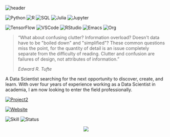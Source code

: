 ![header](https://capsule-render.vercel.app/api?type=rect&color=gradient&customColorList=(2,2,30)&height=1)

![Python](https://img.shields.io/badge/Python-Skilled-3776AB.svg?style=flat-square&logo=python&logoColor=white)
![R](https://img.shields.io/badge/R-Skilled-276DC3.svg?style=flat-square&logo=r&logoColor=white)
![SQL](https://img.shields.io/badge/SQL-Skilled-003B57.svg?style=flat-square&logo=sqlite&logoColor=white)
![Julia](https://img.shields.io/badge/Julia-Training-9558B2.svg?style=flat-square&logo=julia&logoColor=white)
![Jupyter](https://img.shields.io/badge/Jupyter-Fluent-F37626.svg?style=flat-square&logo=jupyter&logoColor=white)

![TensorFlow](https://img.shields.io/badge/TensorFlow-Certified-FF6F00.svg?style=flat-square&logo=tensorflow&logoColor=white)
![VSCode](https://img.shields.io/badge/VSCode-Fluent-007ACC.svg?style=flat-square&logo=visualstudiocode&logoColor=white)
![RStudio](https://img.shields.io/badge/RStudio-Fluent-75AADB.svg?style=flat-square&logo=rstudio&logoColor=white)
![Emacs](https://img.shields.io/badge/Emacs-Daily%20Driver-7F5AB6.svg?style=flat-square&logo=gnuemacs&logoColor=white)
![Org](https://img.shields.io/badge/Org%20Mode-Bliss-77AA99.svg?style=flat-square&logo=org&logoColor=white)

<!--- 
<img src="https://github.com/UmbertoFasci/Dyson_Swarm_Algorithm/blob/main/Background/gradient_sphere.gif" width=400 align="right" />
-->

> “What about confusing clutter? Information overload? Doesn't data have to be "boiled down" and "simplified"? These common questions miss the point, for the quantity of detail is an issue completely separate from the difficulty of reading. Clutter and confusion are failures of design, not attributes of information.” 
> 
> _Edward R. Tufte_


A Data Scientist searching for the next opportunity to discover, create, and learn. With over four years of experience working as a Data Scientist in academia, I am now looking to enter the field professionally.

[![Project2](https://img.shields.io/badge/Thesis-Active-276DC3.svg?style=flat-square)][Project2]

[![Website](https://img.shields.io/badge/Portfolio%20Website-Transcribing%20Parkinson%20Progression%20Prediction-181717.svg?style=flat-square&logo=github&logoColor=white)][Website]

![Skill](https://img.shields.io/badge/Data%20Scientist-000000.svg?style=flat-square)
![Status](https://img.shields.io/badge/Looking%20For%20Work-FF0000.svg?style=flat-square)

[Project2]: https://github.com/UmbertoFasci/Thesis_2023
[Website]: https://umbertofasci.github.io/

<p align="center">
  <img src="https://capsule-render.vercel.app/api?type=waving&color=gradient&customColorList=(2,2,30)&height=70&section=footer"/>
</p>
